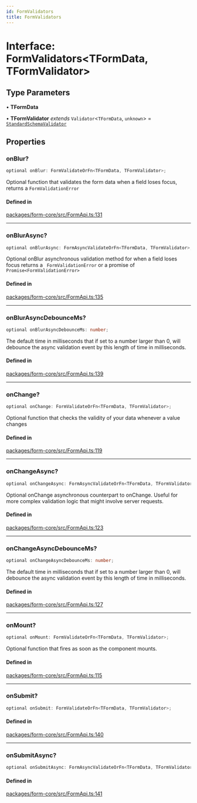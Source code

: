 ```yaml
---
id: FormValidators
title: FormValidators
---
```


# Interface: FormValidators\<TFormData, TFormValidator\>

## Type Parameters

• **TFormData**

• **TFormValidator** *extends* `Validator`\<`TFormData`, `unknown`\> = [`StandardSchemaValidator`](../type-aliases/standardschemavalidator.md)

## Properties

### onBlur?

```ts
optional onBlur: FormValidateOrFn<TFormData, TFormValidator>;
```

Optional function that validates the form data when a field loses focus, returns a `FormValidationError`

#### Defined in

[packages/form-core/src/FormApi.ts:131](https://github.com/TanStack/form/blob/main/packages/form-core/src/FormApi.ts#L131)

***

### onBlurAsync?

```ts
optional onBlurAsync: FormAsyncValidateOrFn<TFormData, TFormValidator>;
```

Optional onBlur asynchronous validation method for when a field loses focus returns a ` FormValidationError` or a promise of `Promise<FormValidationError>`

#### Defined in

[packages/form-core/src/FormApi.ts:135](https://github.com/TanStack/form/blob/main/packages/form-core/src/FormApi.ts#L135)

***

### onBlurAsyncDebounceMs?

```ts
optional onBlurAsyncDebounceMs: number;
```

The default time in milliseconds that if set to a number larger than 0, will debounce the async validation event by this length of time in milliseconds.

#### Defined in

[packages/form-core/src/FormApi.ts:139](https://github.com/TanStack/form/blob/main/packages/form-core/src/FormApi.ts#L139)

***

### onChange?

```ts
optional onChange: FormValidateOrFn<TFormData, TFormValidator>;
```

Optional function that checks the validity of your data whenever a value changes

#### Defined in

[packages/form-core/src/FormApi.ts:119](https://github.com/TanStack/form/blob/main/packages/form-core/src/FormApi.ts#L119)

***

### onChangeAsync?

```ts
optional onChangeAsync: FormAsyncValidateOrFn<TFormData, TFormValidator>;
```

Optional onChange asynchronous counterpart to onChange. Useful for more complex validation logic that might involve server requests.

#### Defined in

[packages/form-core/src/FormApi.ts:123](https://github.com/TanStack/form/blob/main/packages/form-core/src/FormApi.ts#L123)

***

### onChangeAsyncDebounceMs?

```ts
optional onChangeAsyncDebounceMs: number;
```

The default time in milliseconds that if set to a number larger than 0, will debounce the async validation event by this length of time in milliseconds.

#### Defined in

[packages/form-core/src/FormApi.ts:127](https://github.com/TanStack/form/blob/main/packages/form-core/src/FormApi.ts#L127)

***

### onMount?

```ts
optional onMount: FormValidateOrFn<TFormData, TFormValidator>;
```

Optional function that fires as soon as the component mounts.

#### Defined in

[packages/form-core/src/FormApi.ts:115](https://github.com/TanStack/form/blob/main/packages/form-core/src/FormApi.ts#L115)

***

### onSubmit?

```ts
optional onSubmit: FormValidateOrFn<TFormData, TFormValidator>;
```

#### Defined in

[packages/form-core/src/FormApi.ts:140](https://github.com/TanStack/form/blob/main/packages/form-core/src/FormApi.ts#L140)

***

### onSubmitAsync?

```ts
optional onSubmitAsync: FormAsyncValidateOrFn<TFormData, TFormValidator>;
```

#### Defined in

[packages/form-core/src/FormApi.ts:141](https://github.com/TanStack/form/blob/main/packages/form-core/src/FormApi.ts#L141)
